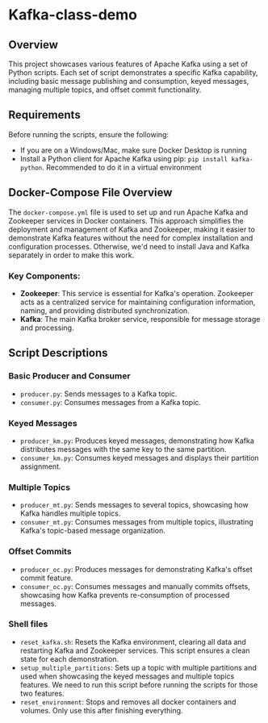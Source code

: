 # Kafka-class-demo

## Overview
This project showcases various features of Apache Kafka using a set of Python scripts. Each set of script demonstrates a specific Kafka capability, including basic message publishing and consumption, keyed messages, managing multiple topics, and offset commit functionality.

## Requirements

Before running the scripts, ensure the following:

- If you are on a Windows/Mac, make sure Docker Desktop is running
- Install a Python client for Apache Kafka using pip: `pip install kafka-python`. Recommended to do it in a virtual environment

## Docker-Compose File Overview

The `docker-compose.yml` file is used to set up and run Apache Kafka and Zookeeper services in Docker containers. This approach simplifies the deployment and management of Kafka and Zookeeper, making it easier to demonstrate Kafka features without the need for complex installation and configuration processes. Otherwise, we'd need to install Java and Kafka separately in order to make this work.

### Key Components:

- **Zookeeper**: This service is essential for Kafka's operation. Zookeeper acts as a centralized service for maintaining configuration information, naming, and providing distributed synchronization.
- **Kafka**: The main Kafka broker service, responsible for message storage and processing.

## Script Descriptions

### Basic Producer and Consumer
- `producer.py`: Sends messages to a Kafka topic.
- `consumer.py`: Consumes messages from a Kafka topic.

### Keyed Messages
- `producer_km.py`: Produces keyed messages, demonstrating how Kafka distributes messages with the same key to the same partition.
- `consumer_km.py`: Consumes keyed messages and displays their partition assignment.

### Multiple Topics
- `producer_mt.py`: Sends messages to several topics, showcasing how Kafka handles multiple topics.
- `consumer_mt.py`: Consumes messages from multiple topics, illustrating Kafka's topic-based message organization.

### Offset Commits
- `producer_oc.py`: Produces messages for demonstrating Kafka's offset commit feature.
- `consumer_oc.py`: Consumes messages and manually commits offsets, showcasing how Kafka prevents re-consumption of processed messages.

### Shell files
- `reset_kafka.sh`: Resets the Kafka environment, clearing all data and restarting Kafka and Zookeeper services. This script ensures a clean state for each demonstration.
- `setup_multiple_partitions`: Sets up a topic with multiple partitions and used when showcasing the keyed messages and multiple topics features. We need to run this script before running the scripts for those two features.
- `reset_environment`: Stops and removes all docker containers and volumes. Only use this after finishing everything.